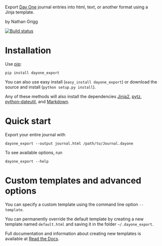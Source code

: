 Export [Day One][0] journal entries into html, text, or another format
using a Jinja template.

by Nathan Grigg

[![Build status][statusimage]][statuslink]

[statusimage]: https://api.travis-ci.org/nathan11g/dayone_export.png?branch=master
[statuslink]: https://travis-ci.org/nathan11g/dayone_export

# Installation

Use [pip][4]:

    pip install dayone_export

You can also use easy install
(`easy_install dayone_export`)
or download the source and install
(`python setup.py install`).


Any of these methods will also install the dependencies
[Jinja2][1], [pytz][2], [python-dateutil][6], and  [Markdown][3].

# Quick start

Export your entire journal with

    dayone_export --output journal.html /path/to/Journal.dayone

To see available options, run

    dayone_export --help

# Custom templates and advanced options

You can specify a custom template using the command line option `--template`.

You can permanently override the default template by creating a new template named `default.html` and saving it in the folder `~/.dayone_export`.

Full documentation and information about creating new templates is available at [Read the Docs][5].


[0]: http://dayoneapp.com
[1]: http://jinja.pocoo.org
[2]: http://pytz.sourceforge.net
[3]: http://freewisdom.org/projects/python-markdown/
[4]: http://www.pip-installer.org/en/latest/index.html
[5]: http://day-one-export.readthedocs.org/
[6]: http://labix.org/python-dateutil
